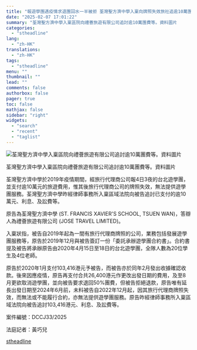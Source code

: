 ```yaml
---
title: "報遊學團遇疫情求退團回水一半被拒 荃灣聖方濟中學入稟向牌照失效旅社追逾10萬團費"
date: "2025-02-07 17:01:22"
summary: "荃灣聖方濟中學入稟區院向禮薈旅遊有限公司追討逾10萬團費等。資料圖片       荃灣聖方濟..."
categories:
  - "stheadline"
lang:
  - "zh-HK"
translations:
  - "zh-HK"
tags:
  - "stheadline"
menu: ""
thumbnail: ""
lead: ""
comments: false
authorbox: false
pager: true
toc: false
mathjax: false
sidebar: "right"
widgets:
  - "search"
  - "recent"
  - "taglist"
---
```


![荃灣聖方濟中學入稟區院向禮薈旅遊有限公司追討逾10萬團費等。資料圖片](https://image.stheadline.com/f/680p0/0x0/100/none/c07a9633e39a1a137527177d63420b1c/stheadline/inewsmedia/20250207/_2025020716504443349.jpg)

荃灣聖方濟中學入稟區院向禮薈旅遊有限公司追討逾10萬團費等。資料圖片




荃灣聖方濟中學於2019年疫情期間，經旅行代理商公司報4日3夜的台北遊學團，並支付逾10萬元的旅遊費用，惟其後旅行代理商公司的牌照失效，無法提供遊學團服務。荃灣聖方濟中學昨經律師事務所入稟區域法院向被告追討已支付的逾10萬元、利息、及訟費等。

原告為荃灣聖方濟中學 (ST. FRANCIS XAVIER\'S SCHOOL, TSUEN WAN)，答辯人為禮薈旅遊有限公司 (JOSE TRAVEL LIMITED)。

入稟狀指，被告自2019年起為一間有旅行代理商牌照的公司，業務包括發展遊學團服務等，原告於2019年12月與被告簽訂一份「委託承辦遊學團合約書」。合約書提及被告將承辦原告由2020年4月15日至18日的台北遊學團，全隊人數為20位學生及4位老師。

原告於2020年1月支付103,416港元予被告，而被告亦於同年2月發出收據確認收款。後來因應疫情，原告再支付合共26,400港元作更改出發日期的費用，及至8月更欲取消遊學團，並向被告要求退回50%團費，但被告拒絕退款，原告唯有延長出發日期至2024年6月前，未料被告自2022年12月起，因其旅行代理商牌照失效，而無法或不能履行合約，亦無法提供遊學團服務。原告昨經律師事務所入稟區域法院向被告追討103,416港元、利息、及訟費等。

案件編號：DCCJ33/2025  

法庭記者：黃巧兒

[stheadline](https://std.stheadline.com/realtime/article/2051416/即時-港聞-報遊學團遇疫情求退團回水一半被拒-荃灣聖方濟中學入稟向牌照失效旅社追逾10萬團費)
